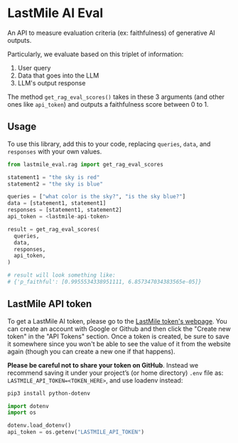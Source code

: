 # LastMile AI Eval

An API to measure evaluation criteria (ex: faithfulness) of generative AI outputs.

Particularly, we evaluate based on this triplet of information:

1. User query
2. Data that goes into the LLM
3. LLM's output response

The method `get_rag_eval_scores()` takes in these 3 arguments (and other ones like `api_token`) and outputs a faithfulness score between 0 to 1.

## Usage

To use this library, add this to your code, replacing `queries`, `data`, and `responses` with your own values.

```python
from lastmile_eval.rag import get_rag_eval_scores

statement1 = "the sky is red"
statement2 = "the sky is blue"

queries = ["what color is the sky?", "is the sky blue?"]
data = [statement1, statement1]
responses = [statement1, statement2]
api_token = <lastmile-api-token>

result = get_rag_eval_scores(
  queries,
  data,
  responses,
  api_token,
)

# result will look something like:
# {'p_faithful': [0.9955534338951111, 6.857347034383565e-05]}
```

## LastMile API token

To get a LastMile AI token, please go to the [LastMile token's webpage](https://lastmileai.dev/settings?page=tokens).
You can create an account with Google or Github and then click the "Create new token" in the "API Tokens" section. Once a token is created, be sure to save it somewhere since you won't be able to see the value of it from the website again (though you can create a new one if that happens).

**Please be careful not to share your token on GitHub**. Instead we recommend saving it under your project’s (or home directory) `.env` file as: `LASTMILE_API_TOKEN=<TOKEN_HERE>`, and use loadenv instead:

```bash
pip3 install python-dotenv
```

```python
import dotenv
import os

dotenv.load_dotenv()
api_token = os.getenv("LASTMILE_API_TOKEN")
```
